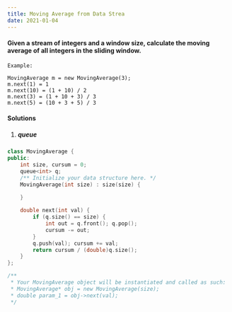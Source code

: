 ```yaml
---
title: Moving Average from Data Strea
date: 2021-01-04
---
```

#### Given a stream of integers and a window size, calculate the moving average of all integers in the sliding window.

```
Example:

MovingAverage m = new MovingAverage(3);
m.next(1) = 1
m.next(10) = (1 + 10) / 2
m.next(3) = (1 + 10 + 3) / 3
m.next(5) = (10 + 3 + 5) / 3
```


#### Solutions

1. ##### queue

```cpp
class MovingAverage {
public:
    int size, cursum = 0;
    queue<int> q;
    /** Initialize your data structure here. */
    MovingAverage(int size) : size(size) {

    }
    
    double next(int val) {
        if (q.size() == size) {
            int out = q.front(); q.pop();
            cursum -= out;
        }
        q.push(val); cursum += val;
        return cursum / (double)q.size();
    }
};

/**
 * Your MovingAverage object will be instantiated and called as such:
 * MovingAverage* obj = new MovingAverage(size);
 * double param_1 = obj->next(val);
 */
```